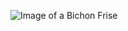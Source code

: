 ![Image of a Bichon Frise](https://img.dogsnow.com/slir/w1200/dogs/data/photos/242115/1535311825/mixed-white-curly-haired-bichon-frise.jpg)
